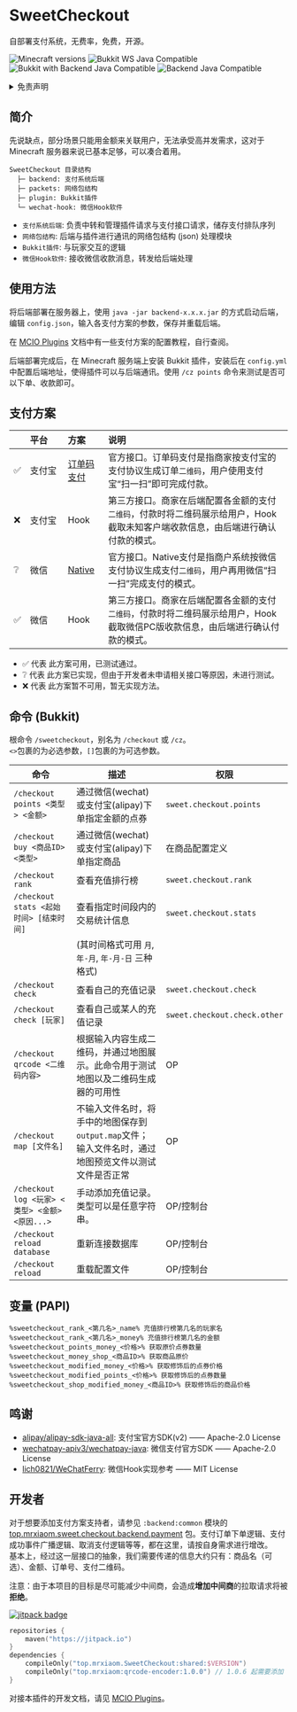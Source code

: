 # SweetCheckout

自部署支付系统，无费率，免费，开源。

![Minecraft versions](https://img.shields.io/badge/minecraft-1.7.10--1.21.8-blue) ![Bukkit WS Java Compatible](https://img.shields.io/badge/bukkit--ws-Java_8-purple) ![Bukkit with Backend Java Compatible](https://img.shields.io/badge/bukkit--with--backend-Java_8-purple) ![Backend Java Compatible](https://img.shields.io/badge/backend--cli-Java_17-purple)

<details>
    <summary>免责声明</summary>
    <p>仅供学习研究与技术交流，请勿用于非法用途，后果自负。</p>
    <p>本项目作者与贡献者不对本项目的有效性、可靠性、安全性等作任何明示或暗示的保证，也不对使用或滥用本项目造成的任何直接或间接的损失、责任、索赔、要求或诉讼承担任何责任。</p>
    <p>本项目源代码或二进制文件的使用者应当遵守相关法律法规，尊重 Tencent 公司和阿里巴巴集团的版权与隐私，不得侵犯其与其它第三方的合法权益，不得从事任何违法或违反道德的行为。</p>
    <p>使用本程序的源代码或二进制文件的任何部分即代表你同意此条款，如有异议，请立即停止使用并删除所有相关文件。</p>
    <p>项目简介中的“无费率”指的是，本项目不额外收取手续费。例如当面付/订单码支付接口，支付宝官方收取<code>0.6%</code>手续费，那么费率就是<code>0.6%</code>，无额外的中间商抽成。</p>
</details>

## 简介

先说缺点，部分场景只能用金额来关联用户，无法承受高并发需求，这对于 Minecraft 服务器来说已基本足够，可以凑合着用。

```
SweetCheckout 目录结构
  ├─ backend: 支付系统后端
  ├─ packets: 网络包结构
  ├─ plugin: Bukkit插件
  └─ wechat-hook: 微信Hook软件
```

+ `支付系统后端`: 负责中转和管理插件请求与支付接口请求，储存支付排队序列
+ `网络包结构`: 后端与插件进行通讯的网络包结构 (json) 处理模块
+ `Bukkit插件`: 与玩家交互的逻辑
+ `微信Hook软件`: 接收微信收款消息，转发给后端处理

## 使用方法

将后端部署在服务器上，使用 `java -jar backend-x.x.x.jar` 的方式启动后端，编辑 `config.json`，输入各支付方案的参数，保存并重载后端。

在 [MCIO Plugins](https://plugins.mcio.dev/docs/checkout/install/backend) 文档中有一些支付方案的配置教程，自行查阅。

后端部署完成后，在 Minecraft 服务端上安装 Bukkit 插件，安装后在 `config.yml` 中配置后端地址，使得插件可以与后端通讯。使用 `/cz points` 命令来测试是否可以下单、收款即可。

## 支付方案

|     | 平台　　 | 方案　　                                                                                | 说明 |
| --- |:--- |:------------------------------------------------------------------------------------|:--- |
| ✅ | 支付宝 | [订单码支付](https://b.alipay.com/page/product-workspace/product-detail/I1080300001000068149) | 官方接口。订单码支付是指商家按支付宝的支付协议生成订单`二维码`，用户使用支付宝“扫一扫”即可完成付款。 |
| ❌ | 支付宝 | Hook                                                                                | 第三方接口。商家在后端配置各金额的支付`二维码`，付款时将二维码展示给用户，Hook截取未知客户端收款信息，由后端进行确认付款的模式。 |
| ❔ | 微信 | [Native](https://pay.weixin.qq.com/static/product/product_intro.shtml?name=native)  | 官方接口。Native支付是指商户系统按微信支付协议生成支付`二维码`，用户再用微信“扫一扫”完成支付的模式。 |
| ✅ | 微信 | Hook                                                                                | 第三方接口。商家在后端配置各金额的支付`二维码`，付款时将二维码展示给用户，Hook截取微信PC版收款信息，由后端进行确认付款的模式。 |

+ ✅ 代表 此方案可用，已测试通过。
+ ❔ 代表 此方案已实现，但由于开发者未申请相关接口等原因，未进行测试。
+ ❌ 代表 此方案暂不可用，暂无实现方法。

## 命令 (Bukkit)

根命令 `/sweetcheckout`，别名为 `/checkout` 或 `/cz`。  
`<>`包裹的为必选参数，`[]`包裹的为可选参数。  

| 命令                                     | 描述                                                       | 权限                           |
|----------------------------------------|----------------------------------------------------------|------------------------------|
| `/checkout points <类型> <金额>`           | 通过微信(wechat)或支付宝(alipay)下单指定金额的点券                        | `sweet.checkout.points`      |
| `/checkout buy <商品ID> <类型>`            | 通过微信(wechat)或支付宝(alipay)下单指定商品                           | 在商品配置定义                      |
| `/checkout rank`                       | 查看充值排行榜                                                  | `sweet.checkout.rank`        |
| `/checkout stats <起始时间> [结束时间]`        | 查看指定时间段内的交易统计信息                                          | `sweet.checkout.stats`       |
|                                        | (其时间格式可用 `月`, `年-月`, `年-月-日` 三种格式)                       |                              |
| `/checkout check`                      | 查看自己的充值记录                                                | `sweet.checkout.check`       |
| `/checkout check [玩家]`                 | 查看自己或某人的充值记录                                             | `sweet.checkout.check.other` |
| `/checkout qrcode <二维码内容>`             | 根据输入内容生成二维码，并通过地图展示。此命令用于测试地图以及二维码生成器的可用性                | OP                           |
| `/checkout map [文件名]`                  | 不输入文件名时，将手中的地图保存到`output.map`文件；输入文件名时，通过地图预览文件以测试文件是否正常 | OP                           |
| `/checkout log <玩家> <类型> <金额> <原因...>` | 手动添加充值记录。类型可以是任意字符串。                                     | OP/控制台                       |
| `/checkout reload database`            | 重新连接数据库                                                  | OP/控制台                       |
| `/checkout reload`                     | 重载配置文件                                                   | OP/控制台                       |

## 变量 (PAPI)

```
%sweetcheckout_rank_<第几名>_name% 充值排行榜第几名的玩家名
%sweetcheckout_rank_<第几名>_money% 充值排行榜第几名的金额
%sweetcheckout_points_money_<价格>% 获取原价点券数量
%sweetcheckout_money_shop_<商品ID>% 获取商品原价
%sweetcheckout_modified_money_<价格>% 获取修饰后的点券价格
%sweetcheckout_modified_points_<价格>% 获取修饰后的点券数量
%sweetcheckout_shop_modified_money_<商品ID>% 获取修饰后的商品价格
```

## 鸣谢

+ [alipay/alipay-sdk-java-all](https://github.com/alipay/alipay-sdk-java-all): 支付宝官方SDK(v2) —— Apache-2.0 License
+ [wechatpay-apiv3/wechatpay-java](https://github.com/wechatpay-apiv3/wechatpay-java): 微信支付官方SDK —— Apache-2.0 License
+ [lich0821/WeChatFerry](https://github.com/lich0821/WeChatFerry): 微信Hook实现参考 —— MIT License

## 开发者

对于想要添加支付方案支持者，请参见 `:backend:common` 模块的 [top.mrxiaom.sweet.checkout.backend.payment](https://github.com/MrXiaoM/SweetCheckout/tree/main/backend/common/src/main/java/top/mrxiaom/sweet/checkout/backend/payment) 包。支付订单下单逻辑、支付成功事件广播逻辑、取消支付逻辑等等，都在这里，请按自身需求进行增改。  
基本上，经过这一层接口的抽象，我们需要传递的信息大约只有：商品名（可选）、金额、订单号、支付二维码。

注意：由于本项目的目标是尽可能减少中间商，会造成**增加中间商**的拉取请求将被**拒绝**。

[![jitpack badge](https://jitpack.io/v/top.mrxiaom/SweetCheckout.svg)](https://jitpack.io/#top.mrxiaom/SweetCheckout)

```kotlin
repositories {
    maven("https://jitpack.io")
}
dependencies {
    compileOnly("top.mrxiaom.SweetCheckout:shared:$VERSION")
    compileOnly("top.mrxiaom:qrcode-encoder:1.0.0") // 1.0.6 起需要添加
}
```

对接本插件的开发文档，请见 [MCIO Plugins](https://plugins.mcio.dev/docs/checkout/api/)。
